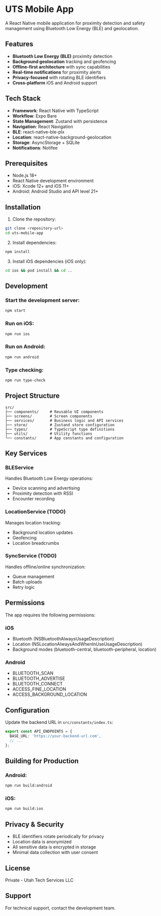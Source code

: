# UTS Mobile App

A React Native mobile application for proximity detection and safety management using Bluetooth Low Energy (BLE) and geolocation.

## Features

- **Bluetooth Low Energy (BLE)** proximity detection
- **Background geolocation** tracking and geofencing
- **Offline-first architecture** with sync capabilities
- **Real-time notifications** for proximity alerts
- **Privacy-focused** with rotating BLE identifiers
- **Cross-platform** iOS and Android support

## Tech Stack

- **Framework**: React Native with TypeScript
- **Workflow**: Expo Bare
- **State Management**: Zustand with persistence
- **Navigation**: React Navigation
- **BLE**: react-native-ble-plx
- **Location**: react-native-background-geolocation
- **Storage**: AsyncStorage + SQLite
- **Notifications**: Notifee

## Prerequisites

- Node.js 18+
- React Native development environment
- iOS: Xcode 12+ and iOS 11+
- Android: Android Studio and API level 21+

## Installation

1. Clone the repository:
```bash
git clone <repository-url>
cd uts-mobile-app
```

2. Install dependencies:
```bash
npm install
```

3. Install iOS dependencies (iOS only):
```bash
cd ios && pod install && cd ..
```

## Development

### Start the development server:
```bash
npm start
```

### Run on iOS:
```bash
npm run ios
```

### Run on Android:
```bash
npm run android
```

### Type checking:
```bash
npm run type-check
```

## Project Structure

```
src/
├── components/     # Reusable UI components
├── screens/        # Screen components
├── services/       # Business logic and API services
├── store/          # Zustand store configuration
├── types/          # TypeScript type definitions
├── utils/          # Utility functions
└── constants/      # App constants and configuration
```

## Key Services

### BLEService
Handles Bluetooth Low Energy operations:
- Device scanning and advertising
- Proximity detection with RSSI
- Encounter recording

### LocationService (TODO)
Manages location tracking:
- Background location updates
- Geofencing
- Location breadcrumbs

### SyncService (TODO)
Handles offline/online synchronization:
- Queue management
- Batch uploads
- Retry logic

## Permissions

The app requires the following permissions:

### iOS
- Bluetooth (NSBluetoothAlwaysUsageDescription)
- Location (NSLocationAlwaysAndWhenInUseUsageDescription)
- Background modes (bluetooth-central, bluetooth-peripheral, location)

### Android
- BLUETOOTH_SCAN
- BLUETOOTH_ADVERTISE
- BLUETOOTH_CONNECT
- ACCESS_FINE_LOCATION
- ACCESS_BACKGROUND_LOCATION

## Configuration

Update the backend URL in `src/constants/index.ts`:
```typescript
export const API_ENDPOINTS = {
  BASE_URL: 'https://your-backend-url.com',
  // ...
};
```

## Building for Production

### Android:
```bash
npm run build:android
```

### iOS:
```bash
npm run build:ios
```

## Privacy & Security

- BLE identifiers rotate periodically for privacy
- Location data is anonymized
- All sensitive data is encrypted in storage
- Minimal data collection with user consent

## License

Private - Utah Tech Services LLC

## Support

For technical support, contact the development team.
